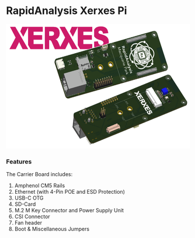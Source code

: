 # **RapidAnalysis Xerxes Pi** 

<center><img src="Images/graphics.png" width="635" height="342"></center>

### **Features** 

The Carrier Board includes:
1. Amphenol CM5 Rails
2. Ethernet (with 4-Pin POE and ESD Protection)
3. USB-C OTG
4. SD-Card
5. M.2 M Key Connector and Power Supply Unit
6. CSI Connector
7. Fan header
8. Boot & Miscellaneous Jumpers
